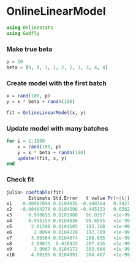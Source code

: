 
# OnlineLinearModel


````julia
using OnlineStats
using Gadfly
````





### Make true beta
````julia
p = 10
beta = [0, 0, 1, 1, 2, 2, 3, 3, 4, 4]
````





### Create model with the first batch
````julia
x = rand(100, p)
y = x * beta + randn(100)

fit = OnlineLinearModel(x, y)
````





### Update model with many batches
````julia
for i = 1:1000
    x = rand(100, p)
    y = x * beta + randn(100)
    update!(fit, x, y)
end
````





### Check fit
````julia
julia> coeftable(fit)
        Estimate Std.Error   t value Pr(>|t|)
x1   -0.00987049 0.0104035 -0.948764   0.3427
x2   -0.00464276 0.0104296 -0.445153   0.6562
x3      0.998655 0.0103988   96.0357   <1e-99
x4      0.995159 0.0104036   95.6555   <1e-99
x5       2.01306 0.0104105   193.368   <1e-99
x6        2.0094 0.0104228   192.789   <1e-99
x7       3.00364 0.0104074   288.605   <1e-99
x8       2.99831  0.010432   287.416   <1e-99
x9        3.9967 0.0104172   383.664   <1e-99
x10      4.00196 0.0104091   384.467   <1e-99


````


